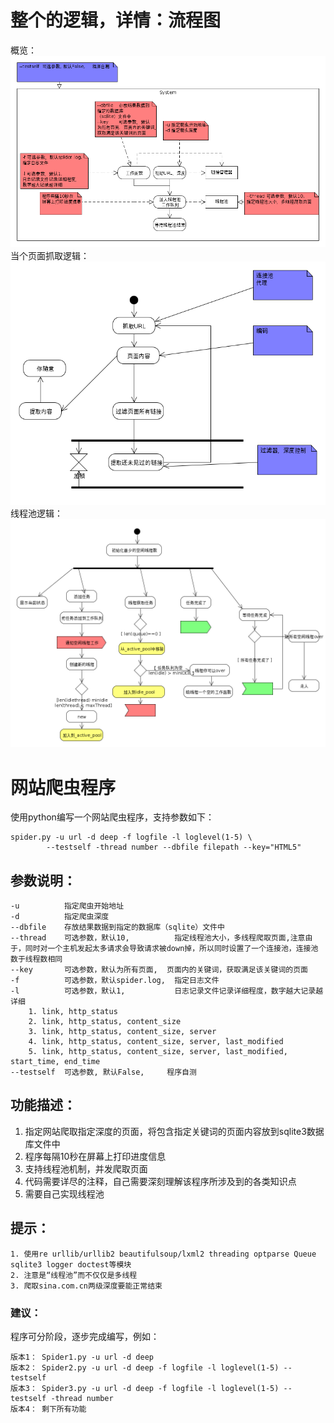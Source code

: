 # 整个的逻辑，详情：流程图
概览：
![概览](./流程图/png/概览.png)
当个页面抓取逻辑：
![单个页面抓起逻辑](./流程图/png/页面抓取流程.png)
线程池逻辑：
![线程池逻辑](./流程图/png/线程池.png)

# 网站爬虫程序
使用python编写一个网站爬虫程序，支持参数如下：

    spider.py -u url -d deep -f logfile -l loglevel(1-5) \
            --testself -thread number --dbfile filepath --key="HTML5"

## 参数说明：
    -u          指定爬虫开始地址
    -d          指定爬虫深度
    --dbfile    存放结果数据到指定的数据库（sqlite）文件中
    --thread    可选参数，默认10,          指定线程池大小，多线程爬取页面,注意由于，同时对一个主机发起太多请求会导致请求被down掉，所以同时设置了一个连接池，连接池数于线程数相同
    --key       可选参数，默认为所有页面,  页面内的关键词，获取满足该关键词的页面
    -f          可选参数，默认spider.log,  指定日志文件
    -l          可选参数，默认1,           日志记录文件记录详细程度，数字越大记录越详细
        1. link, http_status
        2. link, http_status, content_size
        3. link, http_status, content_size, server
        4. link, http_status, content_size, server, last_modified
        5. link, http_status, content_size, server, last_modified, start_time, end_time
    --testself  可选参数, 默认False,     程序自测

## 功能描述：
   1. 指定网站爬取指定深度的页面，将包含指定关键词的页面内容放到sqlite3数据库文件中
   2. 程序每隔10秒在屏幕上打印进度信息
   3. 支持线程池机制，并发爬取页面
   4. 代码需要详尽的注释，自己需要深刻理解该程序所涉及到的各类知识点
   5. 需要自己实现线程池

## 提示：
    1. 使用re urllib/urllib2 beautifulsoup/lxml2 threading optparse Queue sqlite3 logger doctest等模块
    2. 注意是“线程池”而不仅仅是多线程
    3. 爬取sina.com.cn两级深度要能正常结束

### 建议：
程序可分阶段，逐步完成编写，例如：

    版本1： Spider1.py -u url -d deep    
    版本2： Spider2.py -u url -d deep -f logfile -l loglevel(1-5) --testself    
    版本3： Spider3.py -u url -d deep -f logfile -l loglevel(1-5) --testself -thread number     
    版本4： 剩下所有功能
